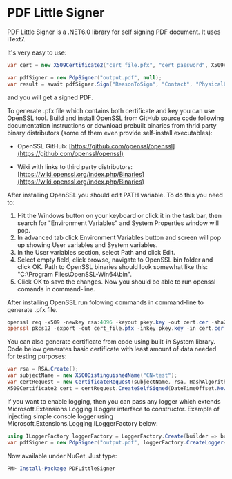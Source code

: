 # PDF Little Signer

PDF Little Signer is a .NET6.0 library for self signing PDF document. It uses iText7.

It's very easy to use:

```csharp
var cert = new X509Certificate2("cert_file.pfx", "cert_password", X509KeyStorageFlags.Exportable);

var pdfSigner = new PdpSigner("output.pdf", null);
var result = await pdfSigner.Sign("ReasonToSign", "Contact", "PhysicalLocation", true, stampImage, cert, fileToSign);
```
and you will get a signed PDF.


To generate .pfx file which contains both certificate and key you can use OpenSSL tool. Build and install OpenSSL from GitHub source code following documentation instructions or download prebuilt binaries from thrid party binary distributors (some of them even provide self-install executables):

- OpenSSL GitHub: [https://github.com/openssl/openssl](https://github.com/openssl/openssl)

- Wiki with links to third party distributors: [https://wiki.openssl.org/index.php/Binaries](https://wiki.openssl.org/index.php/Binaries)

After installing OpenSSL you should edit PATH variable. To do this you need to:
1. Hit the Windows button on your keyboard or click it in the task bar, then search for "Environment Variables" and System Properties window will pop.
2. In advanced tab click Environment Variables button and screen will pop up showing User variables and System variables.
3. In the User variables section, select Path and click Edit.
4. Select empty field, click browse, navigate to OpenSSL bin folder and click OK. Path to OpenSSL binaries should look somewhat like this: "C:\Program Files\OpenSSL-Win64\bin".
5. Click OK to save the changes. Now you should be able to run openssl comands in command-line.

After installing OpenSSL run folowing commands in command-line to generate .pfx file.

```powershell
openssl req -x509 -newkey rsa:4096 -keyout pkey.key -out cert.cer -sha256 -days 365
openssl pkcs12 -export -out cert_file.pfx -inkey pkey.key -in cert.cer
```

You can also generate certificate from code using built-in System library. Code below generates basic certificate with least amount of data needed for testing purposes:

```csharp
var rsa = RSA.Create();
var subjectName = new X500DistinguishedName("CN=test");
var certRequest = new CertificateRequest(subjectName, rsa, HashAlgorithmName.SHA256, RSASignaturePadding.Pkcs1);
X509Certificate2 cert = certRequest.CreateSelfSigned(DateTimeOffset.Now, DateTimeOffset.Now.AddYears(5));
```

If you want to enable logging, then you can pass any logger which extends Microsoft.Extensions.Logging.ILogger interface to constructor. Example of injecting simple console logger using Microsoft.Extensions.Logging.ILoggerFactory below:

```csharp
using ILoggerFactory loggerFactory = LoggerFactory.Create(builder => builder.AddConsole());
var pdfSigner = new PdpSigner("output.pdf", loggerFactory.CreateLogger<PdpSigner>());
```

Now available under NuGet. Just type:
```powershell
PM> Install-Package PDFLittleSigner
```
